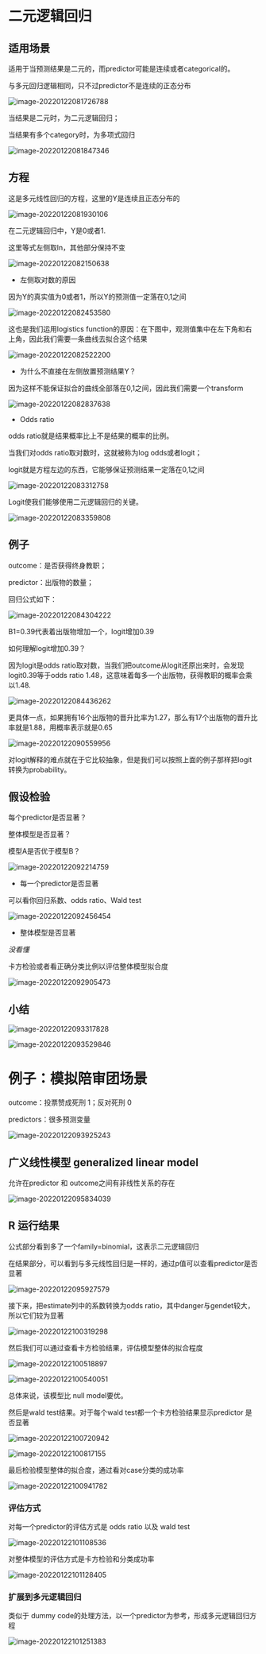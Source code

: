 # 二元逻辑回归

## 适用场景

适用于当预测结果是二元的，而predictor可能是连续或者categorical的。

与多元回归逻辑相同，只不过predictor不是连续的正态分布

![image-20220122081726788](https://gitee.com/joy_thestraydog/typora1.0/raw/master/image-20220122081726788.png)

当结果是二元时，为二元逻辑回归；

当结果有多个category时，为多项式回归

![image-20220122081847346](https://gitee.com/joy_thestraydog/typora1.0/raw/master/image-20220122081847346.png)

## 方程

这是多元线性回归的方程，这里的Y是连续且正态分布的

![image-20220122081930106](https://gitee.com/joy_thestraydog/typora1.0/raw/master/image-20220122081930106.png)

在二元逻辑回归中，Y是0或者1.

这里等式左侧取ln，其他部分保持不变

![image-20220122082150638](https://gitee.com/joy_thestraydog/typora1.0/raw/master/image-20220122082150638.png)

- 左侧取对数的原因

因为Y的真实值为0或者1，所以Y的预测值一定落在0,1之间

![image-20220122082453580](https://gitee.com/joy_thestraydog/typora1.0/raw/master/image-20220122082453580.png)

这也是我们运用logistics function的原因：在下图中，观测值集中在左下角和右上角，因此我们需要一条曲线去拟合这个结果

![image-20220122082522200](https://gitee.com/joy_thestraydog/typora1.0/raw/master/image-20220122082522200.png)

- 为什么不直接在左侧放置预测结果Y？

因为这样不能保证拟合的曲线全部落在0,1之间，因此我们需要一个transform

![image-20220122082837638](https://gitee.com/joy_thestraydog/typora1.0/raw/master/image-20220122082837638.png)

- Odds ratio

odds ratio就是结果概率比上不是结果的概率的比例。

当我们对odds ratio取对数时，这就被称为log odds或者logit；

logit就是方程左边的东西，它能够保证预测结果一定落在0,1之间

![image-20220122083312758](https://gitee.com/joy_thestraydog/typora1.0/raw/master/image-20220122083312758.png)

Logit使我们能够使用二元逻辑回归的关键。

![image-20220122083359808](https://gitee.com/joy_thestraydog/typora1.0/raw/master/image-20220122083359808.png)

## 例子

outcome：是否获得终身教职；

predictor：出版物的数量；

回归公式如下：

![image-20220122084304222](https://gitee.com/joy_thestraydog/typora1.0/raw/master/image-20220122084304222.png)

B1=0.39代表着出版物增加一个，logit增加0.39

如何理解logit增加0.39？

因为logit是odds ratio取对数，当我们把outcome从logit还原出来时，会发现logit0.39等于odds ratio 1.48，这意味着每多一个出版物，获得教职的概率会乘以1.48.

![image-20220122084436262](https://gitee.com/joy_thestraydog/typora1.0/raw/master/image-20220122084436262.png)

更具体一点，如果拥有16个出版物的晋升比率为1.27，那么有17个出版物的晋升比率就是1.88，用概率表示就是0.65

![image-20220122090559956](https://gitee.com/joy_thestraydog/typora1.0/raw/master/image-20220122090559956.png)

对logit解释的难点就在于它比较抽象，但是我们可以按照上面的例子那样把logit转换为probability。

## 假设检验

每个predictor是否显著？

整体模型是否显著？

模型A是否优于模型B？

![image-20220122092214759](https://gitee.com/joy_thestraydog/typora1.0/raw/master/image-20220122092214759.png)

- 每一个predictor是否显著

可以看你回归系数、odds ratio、Wald test

![image-20220122092456454](https://gitee.com/joy_thestraydog/typora1.0/raw/master/image-20220122092456454.png)

- 整体模型是否显著

*没看懂*

卡方检验或者看正确分类比例以评估整体模型拟合度

![image-20220122092905473](https://gitee.com/joy_thestraydog/typora1.0/raw/master/image-20220122092905473.png)

## 小结

![image-20220122093317828](https://gitee.com/joy_thestraydog/typora1.0/raw/master/image-20220122093317828.png)

![image-20220122093529846](https://gitee.com/joy_thestraydog/typora1.0/raw/master/image-20220122093529846.png)

# 例子：模拟陪审团场景

outcome：投票赞成死刑 1；反对死刑 0

predictors：很多预测变量

![image-20220122093925243](https://gitee.com/joy_thestraydog/typora1.0/raw/master/image-20220122093925243.png)

## 广义线性模型 generalized linear model

允许在predictor 和 outcome之间有非线性关系的存在

![image-20220122095834039](https://gitee.com/joy_thestraydog/typora1.0/raw/master/image-20220122095834039.png)

## R 运行结果

公式部分看到多了一个family=binomial，这表示二元逻辑回归

在结果部分，可以看到与多元线性回归是一样的，通过p值可以查看predictor是否显著

![image-20220122095927579](https://gitee.com/joy_thestraydog/typora1.0/raw/master/image-20220122095927579.png)

接下来，把estimate列中的系数转换为odds ratio，其中danger与gendet较大，所以它们较为显著

![image-20220122100319298](https://gitee.com/joy_thestraydog/typora1.0/raw/master/image-20220122100319298.png)

然后我们可以通过查看卡方检验结果，评估模型整体的拟合程度

![image-20220122100518897](https://gitee.com/joy_thestraydog/typora1.0/raw/master/image-20220122100518897.png)

![image-20220122100540051](https://gitee.com/joy_thestraydog/typora1.0/raw/master/image-20220122100540051.png)

总体来说，该模型比 null model要优。

然后是wald test结果。对于每个wald test都一个卡方检验结果显示predictor 是否显著

![image-20220122100720942](https://gitee.com/joy_thestraydog/typora1.0/raw/master/image-20220122100720942.png)

![image-20220122100817155](https://gitee.com/joy_thestraydog/typora1.0/raw/master/image-20220122100817155.png)

最后检验模型整体的拟合度，通过看对case分类的成功率

![image-20220122100941782](https://gitee.com/joy_thestraydog/typora1.0/raw/master/image-20220122100941782.png)

### 评估方式

对每一个predictor的评估方式是 odds ratio 以及 wald test

![image-20220122101108536](https://gitee.com/joy_thestraydog/typora1.0/raw/master/image-20220122101108536.png)

对整体模型的评估方式是卡方检验和分类成功率

![image-20220122101128405](https://gitee.com/joy_thestraydog/typora1.0/raw/master/image-20220122101128405.png)

### 扩展到多元逻辑回归

类似于 dummy code的处理方法，以一个predictor为参考，形成多元逻辑回归方程

![image-20220122101251383](https://gitee.com/joy_thestraydog/typora1.0/raw/master/image-20220122101251383.png)